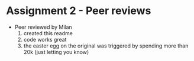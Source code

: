 # Assignment 2 - Peer reviews
- Peer reviewed by Milan
  1. created this readme
  2. code works great
  3. the easter egg on the original was triggered by spending more than 20k (just letting you know)